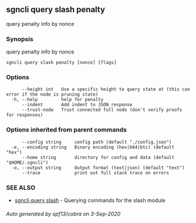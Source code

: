 ## sgncli query slash penalty

query penalty info by nonce

### Synopsis

query penalty info by nonce

```
sgncli query slash penalty [nonce] [flags]
```

### Options

```
      --height int   Use a specific height to query state at (this can error if the node is pruning state)
  -h, --help         help for penalty
      --indent       Add indent to JSON response
      --trust-node   Trust connected full node (don't verify proofs for responses)
```

### Options inherited from parent commands

```
      --config string     config path (default "./config.json")
  -e, --encoding string   Binary encoding (hex|b64|btc) (default "hex")
      --home string       directory for config and data (default "$HOME/.sgncli")
  -o, --output string     Output format (text|json) (default "text")
      --trace             print out full stack trace on errors
```

### SEE ALSO

* [sgncli query slash](sgncli_query_slash.md)	 - Querying commands for the slash module

###### Auto generated by spf13/cobra on 3-Sep-2020
